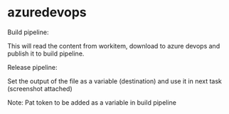 # azuredevops


Build pipeline:

This will read the content from workitem, download to azure devops and publish it to build pipeline.

Release pipeline: 

Set the output of the file as a variable (destination)  and use it in next task (screenshot attached)

Note:
Pat token to be added as a variable in build pipeline 
